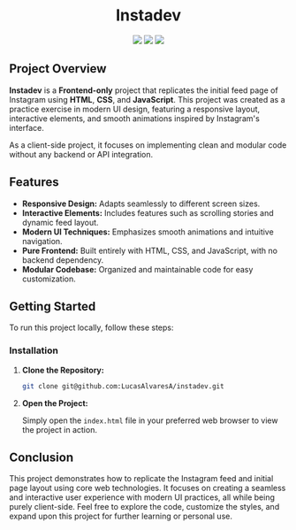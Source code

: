 # <div align="center"> Instadev </div>

<div align="center">
  <img src="https://img.shields.io/badge/HTML5-E34F26?style=for-the-badge&logo=html5&logoColor=white" />
  <img src="https://img.shields.io/badge/CSS3-1572B6?style=for-the-badge&logo=css3&logoColor=white" />
  <img src="https://img.shields.io/badge/JavaScript-F7DF1E?style=for-the-badge&logo=javascript&logoColor=black" />
</div>

## Project Overview

**Instadev** is a **Frontend-only** project that replicates the initial feed page of Instagram using **HTML**, **CSS**, and **JavaScript**. This project was created as a practice exercise in modern UI design, featuring a responsive layout, interactive elements, and smooth animations inspired by Instagram's interface.

As a client-side project, it focuses on implementing clean and modular code without any backend or API integration.

## Features

-   **Responsive Design:** Adapts seamlessly to different screen sizes.
-   **Interactive Elements:** Includes features such as scrolling stories and dynamic feed layout.
-   **Modern UI Techniques:** Emphasizes smooth animations and intuitive navigation.
-   **Pure Frontend:** Built entirely with HTML, CSS, and JavaScript, with no backend dependency.
-   **Modular Codebase:** Organized and maintainable code for easy customization.

## Getting Started

To run this project locally, follow these steps:

### Installation

1. **Clone the Repository:**

    ```bash
    git clone git@github.com:LucasAlvaresA/instadev.git
    ```

2. **Open the Project:**

    Simply open the `index.html` file in your preferred web browser to view the project in action.

## Conclusion

This project demonstrates how to replicate the Instagram feed and initial page layout using core web technologies. It focuses on creating a seamless and interactive user experience with modern UI practices, all while being purely client-side. Feel free to explore the code, customize the styles, and expand upon this project for further learning or personal use.

